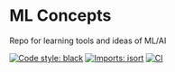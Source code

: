 # ML Concepts
Repo for learning tools and ideas of ML/AI

<a href="https://github.com/psf/black"><img alt="Code style: black" src="https://img.shields.io/badge/code%20style-black-000000.svg"></a>
[![Imports: isort](https://img.shields.io/badge/%20imports-isort-%231674b1?style=flat&labelColor=ef8336)](https://pycqa.github.io/isort/)
[![CI](https://github.com/MKaczkow/ml_concepts/actions/workflows/ci.yml/badge.svg)](https://github.com/MKaczkow/ml_concepts/actions/workflows/ci.yml)
